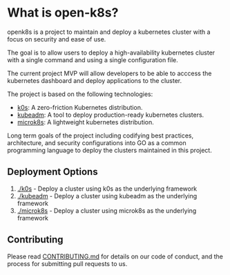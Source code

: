 # What is open-k8s?

openk8s is a project to maintain and deploy a kubernetes cluster with a focus on security and ease of use.

The goal is to allow users to deploy a high-availability kubernetes cluster with a single command and using a single configuration file.

The current project MVP will allow developers to be able to acccess the kubernetes dashboard and deploy applications to the cluster.

The project is based on the following technologies:
- [k0s](https://k0sproject.io/): A zero-friction Kubernetes distribution.
- [kubeadm](https://kubernetes.io/docs/setup/production-environment/tools/kubeadm/): A tool to deploy production-ready kubernetes clusters.
- [microk8s](https://microk8s.io/): A lightweight kubernetes distribution.

Long term goals of the project including codifying best practices, architecture, and security configurations into GO as a common programming language to deploy the clusters maintained in this project.

## Deployment Options

1. [./k0s](./k0s) - Deploy a cluster using k0s as the underlying framework
2. [./kubeadm](./kubeadm) - Deploy a cluster using kubeadm as the underlying framework
3. [./microk8s](./microk8s) - Deploy a cluster using microk8s as the underlying framework

## Contributing

Please read [CONTRIBUTING.md](./CONTRIBUTING.md) for details on our code of conduct, and the process for submitting pull requests to us.
